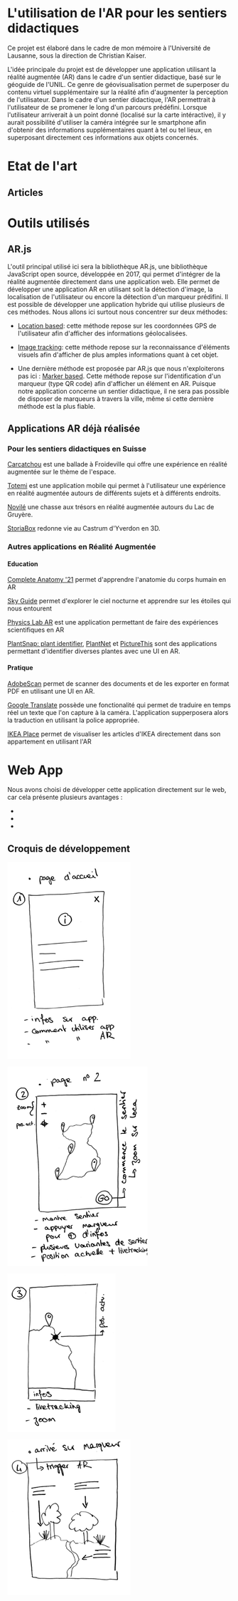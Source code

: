 # L'utilisation de l'AR pour les sentiers didactiques

Ce projet est élaboré dans le cadre de mon mémoire à l'Université de Lausanne, sous la direction de Christian Kaiser.

L'idée principale du projet est de développer une application utilisant la réalité augmentée (AR) dans le cadre d'un sentier didactique, basé sur le géoguide de l'UNIL. Ce genre de géovisualisation permet de superposer du contenu virtuel supplémentaire sur la réalité afin d'augmenter la perception de l'utilisateur. Dans le cadre d'un sentier didactique, l'AR permettrait à l'utilisateur de se promener le long d'un parcours prédéfini. Lorsque l'utilisateur arriverait à un point donné (localisé sur la carte intéractive), il y aurait possibilité d'utiliser la caméra intégrée sur le smartphone afin d'obtenir des informations supplémentaires quant à tel ou tel lieux, en superposant directement ces informations aux objets concernés.

# Etat de l'art

## Articles

# Outils utilisés

## AR.js

L'outil principal utilisé ici sera la bibliothèque AR.js, une bibliothèque JavaScript open source, développée en 2017, qui permet d'intégrer de la réalité augmentée directement dans une application web. Elle permet de développer une application AR en utilisant soit la détection d'image, la localisation de l'utilisateur ou encore la détection d'un marqueur prédifini. Il est possible de développer une application hybride qui utilise plusieurs de ces méthodes.
Nous allons ici surtout nous concentrer sur deux méthodes:

* [Location based](https://ar-js-org.github.io/AR.js-Docs/location-based/): cette méthode repose sur les coordonnées GPS de l'utilisateur afin d'afficher des informations géolocalisées.

* [Image tracking](https://ar-js-org.github.io/AR.js-Docs/image-tracking/): cette méthode repose sur la reconnaissance d'éléments visuels afin d'afficher de plus amples informations quant à cet objet.

* Une dernière méthode est proposée par AR.js que nous n'exploiterons pas ici : [Marker based](https://ar-js-org.github.io/AR.js-Docs/marker-based/). Cette méthode repose sur l'identification d'un marqueur (type QR code) afin d'afficher un élément en AR. Puisque notre application concerne un sentier didactique, il ne sera pas possible de disposer de marqueurs à travers la ville, même si cette dernière méthode est la plus fiable.

## Applications AR déjà réalisée

### Pour les sentiers didactiques en Suisse

[Carcatchou](https://carcatchou.cn-froideville.ch/desktop.html) est une ballade à Froideville qui offre une expérience en réalité augmentée sur le thème de l'espace.

[Totemi](https://totemi.ch/news/un-sentier-didactique-autour-dun-biotope/) est une application mobile qui permet à l'utilisateur une expérience en réalité augmentée autours de différents sujets et à différents endroits.

[Novilé](https://www.fribourgregion.ch/fr/la-gruyere/sport-plein-air/novile-lac-de-la-gruyere-en-realite-augmentee/) une chasse aux trésors en réalité augmentée autours du Lac de Gruyère.

[StoriaBox](https://www.loisirs.ch/loisirs/21386/storiabox-castrum-d-yverdon) redonne vie au Castrum d'Yverdon en 3D.

### Autres applications en Réalité Augmentée

#### Education

[Complete Anatomy '21](https://apps.apple.com/app/complete-anatomy-platform-20/id1309253074?ls=1&mt=8) permet d'apprendre l'anatomie du corps humain en AR

[Sky Guide](https://apps.apple.com/app/sky-guide/id576588894?ls=1&mt=8) permet d'explorer le ciel nocturne et apprendre sur les étoiles qui nous entourent

[Physics Lab AR](https://apps.apple.com/app/physics-lab-ar/id1298984261?ls=1&mt=8) est une application permettant de faire des expériences scientifiques en AR

[PlantSnap: plant identifier](https://apps.apple.com/app/plantsnap-plant-identifier/id1451054346?ls=1&mt=8), [PlantNet](https://apps.apple.com/ch/app/plantnet/id600547573?l=fr) et [PictureThis](https://apps.apple.com/us/app/picturethis-plant-identifier/id1252497129) sont des applications permettant d'identifier diverses plantes avec une UI en AR.

#### Pratique

[AdobeScan](https://apps.apple.com/ch/app/adobe-scan-scanner-ocr-de-pdf/id1199564834?l=fr) permet de scanner des documents et de les exporter en format PDF en utilisant une UI en AR.

[Google Translate](https://apps.apple.com/us/app/google-translate/id414706506) possède une fonctionalité qui permet de traduire en temps réel un texte que l'on capture à la caméra. L'application supperposera alors la traduction en utilisant la police appropriée.

[IKEA Place](highlights.ikea.com/2017/ikea-place/) permet de visualiser les articles d'IKEA directement dans son appartement en utilisant l'AR

# Web App

Nous avons choisi de développer cette application directement sur le web, car cela présente plusieurs avantages : 

*
*
*

## Croquis de développement

![proj1](img/readme/proj_1.png)

![proj2](img/readme/proj_2.png)

![proj3](img/readme/proj_3.png)

![proj4](img/readme/proj_4.png)






